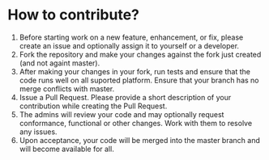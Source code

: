 
# How to contribute?

1. Before starting work on a new feature, enhancement, or fix, please create an issue and optionally assign it to yourself or a developer.
2. Fork the repository and make your changes against the fork just created (and not againt master).
3. After making your changes in your fork, run tests and ensure that the code runs well on all suported platform. Ensure that your branch has no merge conflicts with master.
5. Issue a Pull Request. Please provide a short description of your contribution while creating the Pull Request.
6. The admins will review your code and may optionally request conformance, functional or other changes. Work with them to resolve any issues.
7. Upon acceptance, your code will be merged into the master branch and will become available for all.




